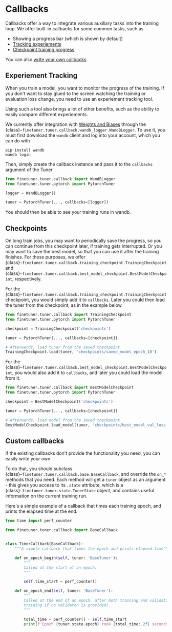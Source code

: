 # Callbacks

Callbacks offer a way to integrate various auxiliary tasks into the training loop. We offer built-in callbacks for some common tasks, such as
- Showing a progress bar (which is shown by default)
- [Tracking experiements](#experiement-tracking)
- [Checkpoint training progress](#checkpoints)

You can also [write your own callbacks](#custom-callbacks).

## Experiement Tracking

When you train a model, you want to monitor the progress of the training. If you don't want to stay glued to the screen watching the training or evaluation loss change, you need to use an experiement tracking tool.

Using such a tool also brings a lot of other benefits, such as the ability to easily compare different experiements.

We currently offer integration with [Weights and Biases](https://wandb.ai/site) through the {class}`~finetuner.tuner.callback.wandb_logger.WandBLogger`. To use it, you must first download the `wandb` client and log into your account, which you can do with

```
pip install wandb
wandb login
```

Then, simply create the callback instance and pass it to the `callbacks` argument of the Tuner

```python
from finetuner.tuner.callback import WandBLogger
from finetuner.tuner.pytorch import PytorchTuner

logger = WandBLogger()

tuner = PytorchTuner(..., callbacks=[logger])
```

You should then be able to see your training runs in wandb.

## Checkpoints

On long train jobs, you may want to periodically save the progress, so you can continue
from this checkpoint later, if training gets interrupted. Or you may want to save the
best model, so that you can use it after the training finishes. For these purposes, we
offer {class}`~finetuner.tuner.callback.training_checkpoint.TrainingCheckpoint` and {class}`~finetuner.tuner.callback.best_model_checkpoint.BestModelCheckpoint`, respectively.

For the  {class}`~finetuner.tuner.callback.training_checkpoint.TrainingCheckpoint` checkpoint, you would simply add it to `callbacks`. Later you could then load the tuner from the checkpoint, as in the example below


```python
from finetuner.tuner.callback import TrainingCheckpoint
from finetuner.tuner.pytorch import PytorchTuner

checkpoint = TrainingCheckpoint('checkpoints')

tuner = PytorchTuner(..., callbacks=[checkpoint])

# Afterwards, load tuner from the saved theckpoint
TrainingCheckpoint.load(tuner, 'checkpoints/saved_model_epoch_10')
```

For the {class}`~finetuner.tuner.callback.best_model_checkpoint.BestModelCheckpoint`, you would also add it to `callbacks`, and later you could load the model from it.

```python
from finetuner.tuner.callback import BestModelCheckpoint
from finetuner.tuner.pytorch import PytorchTuner

checkpoint = BestModelCheckpoint('checkpoints')

tuner = PytorchTuner(..., callbacks=[checkpoint])

# Afterwards, load model from the saved theckpoint
BestModelCheckpoint.load_model(tuner, 'checkpoints/best_model_val_loss')
```

## Custom callbacks

If the existing callbacks don't provide the functionality you need, you can easily write your own.

To do that, you should subclass {class}`~finetuner.tuner.callback.base.BaseCallback`, and override the `on_*` methods that you need. Each method will get a `tuner` object as an argument - this gives you access to its `.state` attribute, which is a {class}`~finetuner.tuner.state.TunerState` object, and contains useful information on the current training run.

Here's a simple example of a callback that times each training epoch, and prints the elapsed time at the end.

```python
from time import perf_counter

from finetuner.tuner.callback import BaseCallback


class TimerCallback(BaseCallback):
    """A simple callback that times the epoch and prints elapsed time"""

    def on_epoch_begin(self, tuner: 'BaseTuner'):
        """
        Called at the start of an epoch.
        """

        self.time_start = perf_counter()

    def on_epoch_end(self, tuner: 'BaseTuner'):
        """
        Called at the end of an epoch, after both training and validation (or just
        training if no validaton is provided).
        """

        total_time = perf_counter() - self.time_start
        print(f'Epoch {tuner.state.epoch} took {total_time:.2f} seconds')
```